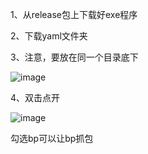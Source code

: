 1、从release包上下载好exe程序


2、下载yaml文件夹


3、注意，要放在同一个目录底下


![image](https://github.com/user-attachments/assets/d8066161-c87f-47c9-b403-9768cda6f30e)


4、双击点开


![image](https://github.com/user-attachments/assets/4d64b69a-ce94-4814-ab6f-a9a7a441f71d)


勾选bp可以让bp抓包
